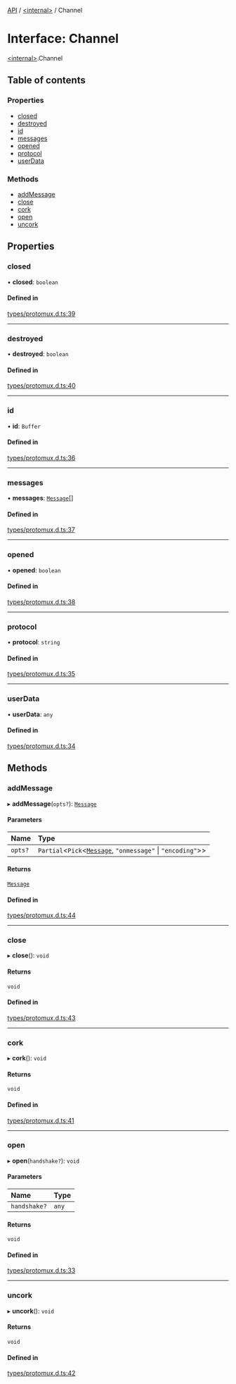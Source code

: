[API](../README.md) / [\<internal\>](../modules/internal_.md) / Channel

# Interface: Channel

[\<internal\>](../modules/internal_.md).Channel

## Table of contents

### Properties

- [closed](internal_.Channel.md#closed)
- [destroyed](internal_.Channel.md#destroyed)
- [id](internal_.Channel.md#id)
- [messages](internal_.Channel.md#messages)
- [opened](internal_.Channel.md#opened)
- [protocol](internal_.Channel.md#protocol)
- [userData](internal_.Channel.md#userdata)

### Methods

- [addMessage](internal_.Channel.md#addmessage)
- [close](internal_.Channel.md#close)
- [cork](internal_.Channel.md#cork)
- [open](internal_.Channel.md#open)
- [uncork](internal_.Channel.md#uncork)

## Properties

### closed

• **closed**: `boolean`

#### Defined in

[types/protomux.d.ts:39](https://github.com/digidem/mapeo-core-next/blob/315dc9781d8d2f74f17b1fd651a3ae81272b7fac/types/protomux.d.ts#L39)

___

### destroyed

• **destroyed**: `boolean`

#### Defined in

[types/protomux.d.ts:40](https://github.com/digidem/mapeo-core-next/blob/315dc9781d8d2f74f17b1fd651a3ae81272b7fac/types/protomux.d.ts#L40)

___

### id

• **id**: `Buffer`

#### Defined in

[types/protomux.d.ts:36](https://github.com/digidem/mapeo-core-next/blob/315dc9781d8d2f74f17b1fd651a3ae81272b7fac/types/protomux.d.ts#L36)

___

### messages

• **messages**: [`Message`](internal_.Message.md)[]

#### Defined in

[types/protomux.d.ts:37](https://github.com/digidem/mapeo-core-next/blob/315dc9781d8d2f74f17b1fd651a3ae81272b7fac/types/protomux.d.ts#L37)

___

### opened

• **opened**: `boolean`

#### Defined in

[types/protomux.d.ts:38](https://github.com/digidem/mapeo-core-next/blob/315dc9781d8d2f74f17b1fd651a3ae81272b7fac/types/protomux.d.ts#L38)

___

### protocol

• **protocol**: `string`

#### Defined in

[types/protomux.d.ts:35](https://github.com/digidem/mapeo-core-next/blob/315dc9781d8d2f74f17b1fd651a3ae81272b7fac/types/protomux.d.ts#L35)

___

### userData

• **userData**: `any`

#### Defined in

[types/protomux.d.ts:34](https://github.com/digidem/mapeo-core-next/blob/315dc9781d8d2f74f17b1fd651a3ae81272b7fac/types/protomux.d.ts#L34)

## Methods

### addMessage

▸ **addMessage**(`opts?`): [`Message`](internal_.Message.md)

#### Parameters

| Name | Type |
| :------ | :------ |
| `opts?` | `Partial`\<`Pick`\<[`Message`](internal_.Message.md), ``"onmessage"`` \| ``"encoding"``\>\> |

#### Returns

[`Message`](internal_.Message.md)

#### Defined in

[types/protomux.d.ts:44](https://github.com/digidem/mapeo-core-next/blob/315dc9781d8d2f74f17b1fd651a3ae81272b7fac/types/protomux.d.ts#L44)

___

### close

▸ **close**(): `void`

#### Returns

`void`

#### Defined in

[types/protomux.d.ts:43](https://github.com/digidem/mapeo-core-next/blob/315dc9781d8d2f74f17b1fd651a3ae81272b7fac/types/protomux.d.ts#L43)

___

### cork

▸ **cork**(): `void`

#### Returns

`void`

#### Defined in

[types/protomux.d.ts:41](https://github.com/digidem/mapeo-core-next/blob/315dc9781d8d2f74f17b1fd651a3ae81272b7fac/types/protomux.d.ts#L41)

___

### open

▸ **open**(`handshake?`): `void`

#### Parameters

| Name | Type |
| :------ | :------ |
| `handshake?` | `any` |

#### Returns

`void`

#### Defined in

[types/protomux.d.ts:33](https://github.com/digidem/mapeo-core-next/blob/315dc9781d8d2f74f17b1fd651a3ae81272b7fac/types/protomux.d.ts#L33)

___

### uncork

▸ **uncork**(): `void`

#### Returns

`void`

#### Defined in

[types/protomux.d.ts:42](https://github.com/digidem/mapeo-core-next/blob/315dc9781d8d2f74f17b1fd651a3ae81272b7fac/types/protomux.d.ts#L42)

